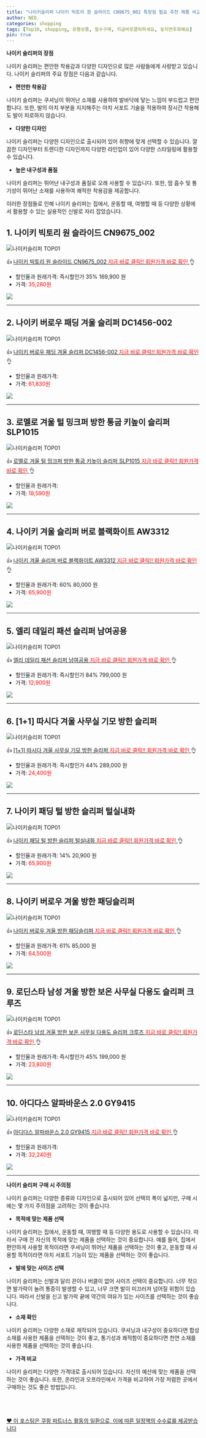 ```yaml
---
title: "나이키슬리퍼 나이키 빅토리 원 슬라이드 CN9675_002 특장점 필요 추천 제품 비교 최저 가격 비교 장점 구매 후기 구매평"
author: NEO.
categories: shopping
tags: [Top10, shopping, 유행상품, 필수구매, 지금바로클릭하세요, 놓치면후회해요]
pin: true
---
```

**나이키 슬리퍼의 장점**

나이키 슬리퍼는 편안한 착용감과 다양한 디자인으로 많은 사람들에게 사랑받고 있습니다. 나이키 슬리퍼의 주요 장점은 다음과 같습니다.

* **편안한 착용감**

나이키 슬리퍼는 쿠셔닝이 뛰어난 소재를 사용하여 발바닥에 닿는 느낌이 부드럽고 편안합니다. 또한, 발의 아치 부분을 지지해주는 아치 서포트 기술을 적용하여 장시간 착용해도 발이 피로하지 않습니다.

* **다양한 디자인**

나이키 슬리퍼는 다양한 디자인으로 출시되어 있어 취향에 맞게 선택할 수 있습니다. 깔끔한 디자인부터 트렌디한 디자인까지 다양한 라인업이 있어 다양한 스타일링에 활용할 수 있습니다.

* **높은 내구성과 품질**

나이키 슬리퍼는 뛰어난 내구성과 품질로 오래 사용할 수 있습니다. 또한, 땀 흡수 및 통기성이 뛰어난 소재를 사용하여 쾌적한 착용감을 제공합니다.

이러한 장점들로 인해 나이키 슬리퍼는 집에서, 운동할 때, 여행할 때 등 다양한 상황에서 활용할 수 있는 실용적인 신발로 자리 잡았습니다.

   

## 1. 나이키 빅토리 원 슬라이드 CN9675_002

![나이키슬리퍼 TOP01](https://thumbnail8.coupangcdn.com/thumbnails/remote/490x490ex/image/vendor_inventory/baab/9c6a8f92532f69726966857b56acefb8b515dc16b3e6e5fe14fbecf14c67.png)


👍 [나이키 빅토리 원 슬라이드 CN9675_002 <font color=red> 지금 바로 클릭!! 회원가격 바로 확인 </font> ](https://link.coupang.com/re/AFFSDP?lptag=AF3617701&subid=GithubCoopas&pageKey=4806043589&traceid=V0-153&itemId=6176630195&vendorItemId=87031197530) 👌 


- 할인율과 원래가격: 즉시할인가 35%  169,900   원
- 가격: <span style='color:red'>35,280원</span>

[![](/discount_price.png)](https://link.coupang.com/re/AFFSDP?lptag=AF3617701&subid=GithubCoopas&pageKey=4806043589&traceid=V0-153&itemId=6176630195&vendorItemId=87031197530)

---


   

## 2. 나이키 버로우 패딩 겨울 슬리퍼 DC1456-002

![나이키슬리퍼 TOP01](https://thumbnail8.coupangcdn.com/thumbnails/remote/490x490ex/image/vendor_inventory/05db/3645829e36299571f1f834e5a9d8154b28ecda1be36f2dbb83bcb46d770d.jpg)


👍 [나이키 버로우 패딩 겨울 슬리퍼 DC1456-002 <font color=red> 지금 바로 클릭!! 회원가격 바로 확인 </font> ](https://link.coupang.com/re/AFFSDP?lptag=AF3617701&subid=GithubCoopas&pageKey=6804155622&traceid=V0-153&itemId=16074497109&vendorItemId=87749451258) 👌 


- 할인율과 원래가격: 
- 가격: <span style='color:red'>61,830원</span>

[![](/discount_price.png)](https://link.coupang.com/re/AFFSDP?lptag=AF3617701&subid=GithubCoopas&pageKey=6804155622&traceid=V0-153&itemId=16074497109&vendorItemId=87749451258)

---


   

## 3. 로멜로 겨울 털 밍크퍼 방한 통굽 키높이 슬리퍼 SLP1015

![나이키슬리퍼 TOP01](https://thumbnail8.coupangcdn.com/thumbnails/remote/490x490ex/image/vendor_inventory/214a/fe9f34bee4a6715c28c432d0222a1d72006de03b47c6482a9eaaba924611.jpg)


👍 [로멜로 겨울 털 밍크퍼 방한 통굽 키높이 슬리퍼 SLP1015 <font color=red> 지금 바로 클릭!! 회원가격 바로 확인 </font> ](https://link.coupang.com/re/AFFSDP?lptag=AF3617701&subid=GithubCoopas&pageKey=7654261554&traceid=V0-153&itemId=20374834096&vendorItemId=87458348591) 👌 


- 할인율과 원래가격: 
- 가격: <span style='color:red'>18,590원</span>

[![](/discount_price.png)](https://link.coupang.com/re/AFFSDP?lptag=AF3617701&subid=GithubCoopas&pageKey=7654261554&traceid=V0-153&itemId=20374834096&vendorItemId=87458348591)

---


   

## 4. 나이키 겨울 슬리퍼 버로 블랙화이트 AW3312

![나이키슬리퍼 TOP01](https://thumbnail7.coupangcdn.com/thumbnails/remote/490x490ex/image/vendor_inventory/9c38/baaaad773428975ddc9b44f803838da95436a12081c43196d726592cf120.png)


👍 [나이키 겨울 슬리퍼 버로 블랙화이트 AW3312 <font color=red> 지금 바로 클릭!! 회원가격 바로 확인 </font> ](https://link.coupang.com/re/AFFSDP?lptag=AF3617701&subid=GithubCoopas&pageKey=7092850180&traceid=V0-153&itemId=17681185102&vendorItemId=84687947027) 👌 


- 할인율과 원래가격: 60%  80,000   원
- 가격: <span style='color:red'>65,900원</span>

[![](/discount_price.png)](https://link.coupang.com/re/AFFSDP?lptag=AF3617701&subid=GithubCoopas&pageKey=7092850180&traceid=V0-153&itemId=17681185102&vendorItemId=84687947027)

---


   

## 5. 엘리 데일리 패션 슬리퍼 남여공용

![나이키슬리퍼 TOP01](https://thumbnail6.coupangcdn.com/thumbnails/remote/490x490ex/image/vendor_inventory/a722/a0c9d044090bd2e2bd2cdc2845bf30ed7a149c3a380c9c6ab10eb355944f.png)


👍 [엘리 데일리 패션 슬리퍼 남여공용 <font color=red> 지금 바로 클릭!! 회원가격 바로 확인 </font> ](https://link.coupang.com/re/AFFSDP?lptag=AF3617701&subid=GithubCoopas&pageKey=7319853271&traceid=V0-153&itemId=18771741257&vendorItemId=85972406783) 👌 


- 할인율과 원래가격: 즉시할인가 84%  799,000   원
- 가격: <span style='color:red'>12,900원</span>

[![](/discount_price.png)](https://link.coupang.com/re/AFFSDP?lptag=AF3617701&subid=GithubCoopas&pageKey=7319853271&traceid=V0-153&itemId=18771741257&vendorItemId=85972406783)

---


   

## 6. [1+1] 따시다 겨울 사무실 기모 방한 슬리퍼

![나이키슬리퍼 TOP01](https://thumbnail10.coupangcdn.com/thumbnails/remote/490x490ex/image/vendor_inventory/9e28/13cf959f223ad32cfb4553caafcfcc116c83682c8dd1e102e36c21a37207.png)


👍 [[1+1] 따시다 겨울 사무실 기모 방한 슬리퍼 <font color=red> 지금 바로 클릭!! 회원가격 바로 확인 </font> ](https://link.coupang.com/re/AFFSDP?lptag=AF3617701&subid=GithubCoopas&pageKey=7720506671&traceid=V0-153&itemId=20719302683&vendorItemId=87790170985) 👌 


- 할인율과 원래가격: 즉시할인가 44%  289,000   원
- 가격: <span style='color:red'>24,400원</span>

[![](/discount_price.png)](https://link.coupang.com/re/AFFSDP?lptag=AF3617701&subid=GithubCoopas&pageKey=7720506671&traceid=V0-153&itemId=20719302683&vendorItemId=87790170985)

---


   

## 7. 나이키 패딩 털 방한 슬리퍼 털실내화

![나이키슬리퍼 TOP01](https://thumbnail8.coupangcdn.com/thumbnails/remote/490x490ex/image/vendor_inventory/51e4/3aedffbd674f95e5da6e097331eb6f5a3e437c2feb8e6bf0e97374b0c30a.jpg)


👍 [나이키 패딩 털 방한 슬리퍼 털실내화 <font color=red> 지금 바로 클릭!! 회원가격 바로 확인 </font> ](https://link.coupang.com/re/AFFSDP?lptag=AF3617701&subid=GithubCoopas&pageKey=6883758733&traceid=V0-153&itemId=16504176485&vendorItemId=87804810440) 👌 


- 할인율과 원래가격: 14%  20,900   원
- 가격: <span style='color:red'>65,900원</span>

[![](/discount_price.png)](https://link.coupang.com/re/AFFSDP?lptag=AF3617701&subid=GithubCoopas&pageKey=6883758733&traceid=V0-153&itemId=16504176485&vendorItemId=87804810440)

---


   

## 8. 나이키 버로우 겨울 방한 패딩슬리퍼

![나이키슬리퍼 TOP01](https://thumbnail7.coupangcdn.com/thumbnails/remote/490x490ex/image/vendor_inventory/3afc/34ba8f4f9865a5a8dc68957fdbfcd24fe6a066e7107a97ee603c357fc817.jpg)


👍 [나이키 버로우 겨울 방한 패딩슬리퍼 <font color=red> 지금 바로 클릭!! 회원가격 바로 확인 </font> ](https://link.coupang.com/re/AFFSDP?lptag=AF3617701&subid=GithubCoopas&pageKey=7704652443&traceid=V0-153&itemId=20637405543&vendorItemId=87711033227) 👌 


- 할인율과 원래가격: 61%  85,000   원
- 가격: <span style='color:red'>64,500원</span>

[![](/discount_price.png)](https://link.coupang.com/re/AFFSDP?lptag=AF3617701&subid=GithubCoopas&pageKey=7704652443&traceid=V0-153&itemId=20637405543&vendorItemId=87711033227)

---


   

## 9. 로딘스타 남성 겨울 방한 보온 사무실 다용도 슬리퍼 크루즈

![나이키슬리퍼 TOP01](https://thumbnail9.coupangcdn.com/thumbnails/remote/490x490ex/image/vendor_inventory/025e/0e6d29de9c00e325b19e68719681b4964346888417bb3720b9c138b4bd6f.jpg)


👍 [로딘스타 남성 겨울 방한 보온 사무실 다용도 슬리퍼 크루즈 <font color=red> 지금 바로 클릭!! 회원가격 바로 확인 </font> ](https://link.coupang.com/re/AFFSDP?lptag=AF3617701&subid=GithubCoopas&pageKey=6795146098&traceid=V0-153&itemId=16020967990&vendorItemId=83225380686) 👌 


- 할인율과 원래가격: 즉시할인가 45%  199,000   원
- 가격: <span style='color:red'>23,800원</span>

[![](/discount_price.png)](https://link.coupang.com/re/AFFSDP?lptag=AF3617701&subid=GithubCoopas&pageKey=6795146098&traceid=V0-153&itemId=16020967990&vendorItemId=83225380686)

---


   

## 10. 아디다스 알파바운스 2.0 GY9415

![나이키슬리퍼 TOP01](https://thumbnail8.coupangcdn.com/thumbnails/remote/490x490ex/image/retail/images/2023/09/18/11/4/47e1741d-f967-46a1-aff6-f9d7f9af9e0f.jpg)


👍 [아디다스 알파바운스 2.0 GY9415 <font color=red> 지금 바로 클릭!! 회원가격 바로 확인 </font> ](https://link.coupang.com/re/AFFSDP?lptag=AF3617701&subid=GithubCoopas&pageKey=6787626080&traceid=V0-153&itemId=15982360519&vendorItemId=87223695005) 👌 


- 할인율과 원래가격: 
- 가격: <span style='color:red'>32,240원</span>

[![](/discount_price.png)](https://link.coupang.com/re/AFFSDP?lptag=AF3617701&subid=GithubCoopas&pageKey=6787626080&traceid=V0-153&itemId=15982360519&vendorItemId=87223695005)

---
**나이키 슬리퍼 구매 시 주의점**

나이키 슬리퍼는 다양한 종류와 디자인으로 출시되어 있어 선택의 폭이 넓지만, 구매 시에는 몇 가지 주의점을 고려하는 것이 좋습니다.

* **목적에 맞는 제품 선택**

나이키 슬리퍼는 집에서, 운동할 때, 여행할 때 등 다양한 용도로 사용할 수 있습니다. 따라서 구매 전 자신의 목적에 맞는 제품을 선택하는 것이 중요합니다. 예를 들어, 집에서 편안하게 사용할 목적이라면 쿠셔닝이 뛰어난 제품을 선택하는 것이 좋고, 운동할 때 사용할 목적이라면 아치 서포트 기능이 있는 제품을 선택하는 것이 좋습니다.



* **발에 맞는 사이즈 선택**

나이키 슬리퍼는 신발과 달리 끈이나 버클이 없어 사이즈 선택이 중요합니다. 너무 작으면 발가락이 눌려 통증이 발생할 수 있고, 너무 크면 발이 미끄러져 넘어질 위험이 있습니다. 따라서 신발을 신고 발가락 끝에 약간의 여유가 있는 사이즈를 선택하는 것이 좋습니다.

* **소재 확인**

나이키 슬리퍼는 다양한 소재로 제작되어 있습니다. 쿠셔닝과 내구성이 중요하다면 합성 소재를 사용한 제품을 선택하는 것이 좋고, 통기성과 쾌적함이 중요하다면 천연 소재를 사용한 제품을 선택하는 것이 좋습니다.

* **가격 비교**

나이키 슬리퍼는 다양한 가격대로 출시되어 있습니다. 자신의 예산에 맞는 제품을 선택하는 것이 좋습니다. 또한, 온라인과 오프라인에서 가격을 비교하여 가장 저렴한 곳에서 구매하는 것도 좋은 방법입니다.<br><br><br><br><br> [ ❤  이 포스팅은 쿠팡 파트너스 활동의 일환으로, 이에 따른 일정액의 수수료를 제공받습니다](https://link.coupang.com/a/bcEFyh)